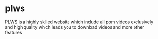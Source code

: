 # plws
PLWS is a highly skilled website which include all porn videos exclusively and high quality which leads you to download videos and more other features
